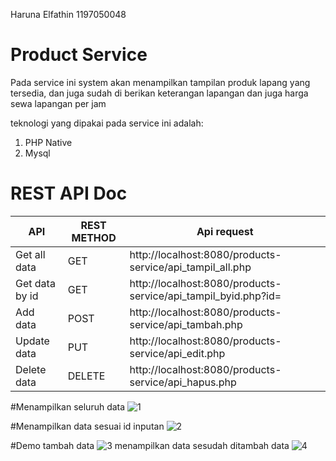 Haruna Elfathin
1197050048

# Product Service
Pada service ini system akan menampilkan tampilan produk lapang yang tersedia, dan juga sudah di berikan keterangan lapangan dan juga harga sewa lapangan per jam

teknologi yang dipakai pada service ini adalah:

1. PHP Native
2. Mysql

# REST API Doc
| API            | REST METHOD   | Api request |
| -------------  | ------------- | -------------|
| Get all data   | GET | http://localhost:8080/products-service/api_tampil_all.php  | 
| Get data by id | GET | http://localhost:8080/products-service/api_tampil_byid.php?id=  |
| Add data       | POST | http://localhost:8080/products-service/api_tambah.php  |
| Update data    | PUT | http://localhost:8080/products-service/api_edit.php  |
| Delete data    | DELETE | http://localhost:8080/products-service/api_hapus.php  |

#Menampilkan seluruh data
![1](https://user-images.githubusercontent.com/85150506/198873719-f9f274de-26ff-49c6-a554-74f387d4d072.png)

#Menampilkan data sesuai id inputan
![2](https://user-images.githubusercontent.com/85150506/198874195-3e647055-4818-4cf1-a14c-cf22d2067261.png)

#Demo tambah data
![3](https://user-images.githubusercontent.com/85150506/198874486-ba060bc2-47cb-4042-98c3-ce00f95c367d.png)
menampilkan data sesudah ditambah data
![4](https://user-images.githubusercontent.com/85150506/198874561-ba96021b-5f4c-4f95-b1f8-24214ec5561c.png)
